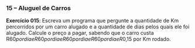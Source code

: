 



### 15 – Aluguel de Carros

**Exercício 015**: Escreva um programa que pergunte a quantidade de Km percorridos por um carro alugado e a quantidade de dias pelos   quais ele foi alugado. Calcule o preço a pagar, sabendo que o carro custa R$60 por dia e R60pordiaeR60 por dia e R60pordiaeR$0,15 por Km rodado.


